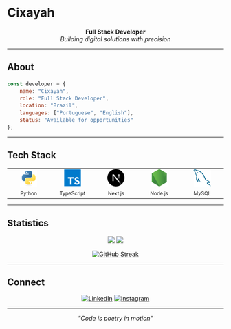 # Cixayah

<div align="center">

**Full Stack Developer**  
*Building digital solutions with precision*

</div>

---

## About

```javascript
const developer = {
    name: "Cixayah",
    role: "Full Stack Developer",
    location: "Brazil",
    languages: ["Portuguese", "English"],
    status: "Available for opportunities"
};
```

---

## Tech Stack

<div align="center">

<table>
<tr>
    <td align="center" width="96">
        <img src="https://raw.githubusercontent.com/devicons/devicon/master/icons/python/python-original.svg" width="40" height="40"/>
        <br><sub>Python</sub>
    </td>
    <td align="center" width="96">
        <img src="https://raw.githubusercontent.com/devicons/devicon/master/icons/typescript/typescript-original.svg" width="40" height="40"/>
        <br><sub>TypeScript</sub>
    </td>
    <td align="center" width="96">
        <img src="https://raw.githubusercontent.com/devicons/devicon/master/icons/nextjs/nextjs-original.svg" width="40" height="40"/>
        <br><sub>Next.js</sub>
    </td>
    <td align="center" width="96">
        <img src="https://raw.githubusercontent.com/devicons/devicon/master/icons/nodejs/nodejs-original.svg" width="40" height="40"/>
        <br><sub>Node.js</sub>
    </td>
    <td align="center" width="96">
        <img src="https://raw.githubusercontent.com/devicons/devicon/master/icons/mysql/mysql-original.svg" width="40" height="40"/>
        <br><sub>MySQL</sub>
    </td>
</tr>
</table>

</div>

---

## Statistics

<div align="center">

<img width="48%" src="https://github-readme-stats.vercel.app/api?username=cixayah&show_icons=true&theme=dracula&hide_border=true&bg_color=282a36&title_color=bd93f9&icon_color=50fa7b&text_color=f8f8f2"/>

<img width="48%" src="https://github-readme-stats.vercel.app/api/top-langs/?username=cixayah&layout=compact&theme=dracula&hide_border=true&bg_color=282a36&title_color=bd93f9&text_color=f8f8f2"/>

[![GitHub Streak](https://streak-stats.demolab.com?user=cixayah&theme=dracula&hide_border=true&background=282a36&stroke=bd93f9&ring=50fa7b&fire=ffb86c&currStreakNum=f8f8f2&sideNums=f8f8f2&currStreakLabel=bd93f9&sideLabels=bd93f9&dates=f8f8f2)](https://git.io/streak-stats)

</div>

---

## Connect

<div align="center">

[![LinkedIn](https://img.shields.io/badge/LinkedIn-0077B5?style=flat-square&logo=linkedin&logoColor=white)](https://linkedin.com/in/cixayah)
[![Instagram](https://img.shields.io/badge/Instagram-E4405F?style=flat-square&logo=instagram&logoColor=white)](https://instagram.com/devcix)

</div>

---

<div align="center">

*"Code is poetry in motion"*

</div>
